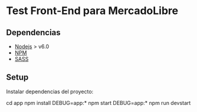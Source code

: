 # Test Front-End para MercadoLibre

## Dependencias

- [Nodejs](https://nodejs.org/es/) > v6.0
- [NPM](https://www.npmjs.com/)
- [SASS](http://sass-lang.com/)

## Setup

Instalar dependencias del proyecto:

cd app
npm install
DEBUG=app:* npm start
DEBUG=app:* npm run devstart
